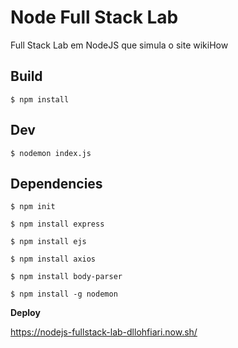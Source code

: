 # Node Full Stack Lab

Full Stack Lab em NodeJS que simula o site wikiHow


## Build

` $ npm install
`

## Dev

` $ nodemon index.js
`

## Dependencies

` $ npm init
`

` $ npm install express
`

` $ npm install ejs
`

` $ npm install axios
`

` $ npm install body-parser
`

` $ npm install -g nodemon
`

**Deploy**

https://nodejs-fullstack-lab-dllohfiari.now.sh/